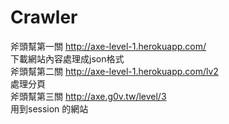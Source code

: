 # Crawler
斧頭幫第一關 http://axe-level-1.herokuapp.com/ <br>
下載網站內容處理成json格式<br>
斧頭幫第二關 http://axe-level-1.herokuapp.com/lv2<br>
處理分頁<br>
斧頭幫第三關 http://axe.g0v.tw/level/3<br>
用到session 的網站<br>
